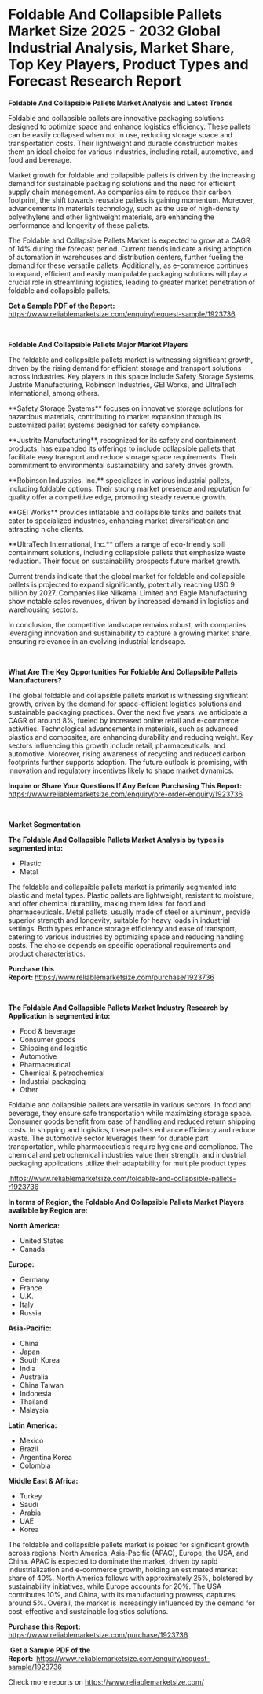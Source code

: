 <p><h1>Foldable And Collapsible Pallets Market Size 2025 - 2032 Global Industrial Analysis, Market Share, Top Key Players, Product Types and Forecast Research Report</h1></p><p><strong>Foldable And Collapsible Pallets Market Analysis and Latest Trends</strong></p>
<p><p>Foldable and collapsible pallets are innovative packaging solutions designed to optimize space and enhance logistics efficiency. These pallets can be easily collapsed when not in use, reducing storage space and transportation costs. Their lightweight and durable construction makes them an ideal choice for various industries, including retail, automotive, and food and beverage.</p><p>Market growth for foldable and collapsible pallets is driven by the increasing demand for sustainable packaging solutions and the need for efficient supply chain management. As companies aim to reduce their carbon footprint, the shift towards reusable pallets is gaining momentum. Moreover, advancements in materials technology, such as the use of high-density polyethylene and other lightweight materials, are enhancing the performance and longevity of these pallets.</p><p>The Foldable and Collapsible Pallets Market is expected to grow at a CAGR of 14% during the forecast period. Current trends indicate a rising adoption of automation in warehouses and distribution centers, further fueling the demand for these versatile pallets. Additionally, as e-commerce continues to expand, efficient and easily manipulable packaging solutions will play a crucial role in streamlining logistics, leading to greater market penetration of foldable and collapsible pallets.</p></p>
<p><strong>Get a Sample PDF of the Report:&nbsp;</strong> <a href="https://www.reliablemarketsize.com/enquiry/request-sample/1923736?utm_campaign=2893&utm_medium=2&utm_source=Github&utm_content=ia&utm_term=28032025&utm_id=foldable-and-collapsible-pallets">https://www.reliablemarketsize.com/enquiry/request-sample/1923736</a></p>
<p>&nbsp;</p>
<p><strong>Foldable And Collapsible Pallets Major Market Players</strong></p>
<p><p>The foldable and collapsible pallets market is witnessing significant growth, driven by the rising demand for efficient storage and transport solutions across industries. Key players in this space include Safety Storage Systems, Justrite Manufacturing, Robinson Industries, GEI Works, and UltraTech International, among others.</p><p>**Safety Storage Systems** focuses on innovative storage solutions for hazardous materials, contributing to market expansion through its customized pallet systems designed for safety compliance.</p><p>**Justrite Manufacturing**, recognized for its safety and containment products, has expanded its offerings to include collapsible pallets that facilitate easy transport and reduce storage space requirements. Their commitment to environmental sustainability and safety drives growth.</p><p>**Robinson Industries, Inc.** specializes in various industrial pallets, including foldable options. Their strong market presence and reputation for quality offer a competitive edge, promoting steady revenue growth.</p><p>**GEI Works** provides inflatable and collapsible tanks and pallets that cater to specialized industries, enhancing market diversification and attracting niche clients.</p><p>**UltraTech International, Inc.** offers a range of eco-friendly spill containment solutions, including collapsible pallets that emphasize waste reduction. Their focus on sustainability prospects future market growth.</p><p>Current trends indicate that the global market for foldable and collapsible pallets is projected to expand significantly, potentially reaching USD 9 billion by 2027. Companies like Nilkamal Limited and Eagle Manufacturing show notable sales revenues, driven by increased demand in logistics and warehousing sectors.</p><p>In conclusion, the competitive landscape remains robust, with companies leveraging innovation and sustainability to capture a growing market share, ensuring relevance in an evolving industrial landscape.</p></p>
<p>&nbsp;</p>
<p><strong>What Are The Key Opportunities For Foldable And Collapsible Pallets Manufacturers?</strong></p>
<p><p>The global foldable and collapsible pallets market is witnessing significant growth, driven by the demand for space-efficient logistics solutions and sustainable packaging practices. Over the next five years, we anticipate a CAGR of around 8%, fueled by increased online retail and e-commerce activities. Technological advancements in materials, such as advanced plastics and composites, are enhancing durability and reducing weight. Key sectors influencing this growth include retail, pharmaceuticals, and automotive. Moreover, rising awareness of recycling and reduced carbon footprints further supports adoption. The future outlook is promising, with innovation and regulatory incentives likely to shape market dynamics.</p></p>
<p><strong>Inquire or Share Your Questions If Any Before Purchasing This Report:</strong> <a href="https://www.reliablemarketsize.com/enquiry/pre-order-enquiry/1923736?utm_campaign=2893&utm_medium=2&utm_source=Github&utm_content=ia&utm_term=28032025&utm_id=foldable-and-collapsible-pallets">https://www.reliablemarketsize.com/enquiry/pre-order-enquiry/1923736</a></p>
<p>&nbsp;</p>
<p><strong>Market Segmentation</strong></p>
<p><strong>The Foldable And Collapsible Pallets Market Analysis by types is segmented into:</strong></p>
<p><ul><li>Plastic</li><li>Metal</li></ul></p>
<p><p>The foldable and collapsible pallets market is primarily segmented into plastic and metal types. Plastic pallets are lightweight, resistant to moisture, and offer chemical durability, making them ideal for food and pharmaceuticals. Metal pallets, usually made of steel or aluminum, provide superior strength and longevity, suitable for heavy loads in industrial settings. Both types enhance storage efficiency and ease of transport, catering to various industries by optimizing space and reducing handling costs. The choice depends on specific operational requirements and product characteristics.</p></p>
<p><strong>Purchase this Report:&nbsp;</strong><a href="https://www.reliablemarketsize.com/purchase/1923736?utm_campaign=2893&utm_medium=2&utm_source=Github&utm_content=ia&utm_term=28032025&utm_id=foldable-and-collapsible-pallets">https://www.reliablemarketsize.com/purchase/1923736</a></p>
<p>&nbsp;</p>
<p><strong>The Foldable And Collapsible Pallets Market Industry Research by Application is segmented into:</strong></p>
<p><ul><li>Food & beverage</li><li>Consumer goods</li><li>Shipping and logistic</li><li>Automotive</li><li>Pharmaceutical</li><li>Chemical & petrochemical</li><li>Industrial packaging</li><li>Other</li></ul></p>
<p><p>Foldable and collapsible pallets are versatile in various sectors. In food and beverage, they ensure safe transportation while maximizing storage space. Consumer goods benefit from ease of handling and reduced return shipping costs. In shipping and logistics, these pallets enhance efficiency and reduce waste. The automotive sector leverages them for durable part transportation, while pharmaceuticals require hygiene and compliance. The chemical and petrochemical industries value their strength, and industrial packaging applications utilize their adaptability for multiple product types.</p></p>
<p><a href="https://www.reliablemarketsize.com/foldable-and-collapsible-pallets-r1923736?utm_campaign=2893&utm_medium=2&utm_source=Github&utm_content=ia&utm_term=28032025&utm_id=foldable-and-collapsible-pallets">&nbsp;https://www.reliablemarketsize.com/foldable-and-collapsible-pallets-r1923736</a></p>
<p><strong>In terms of Region, the Foldable And Collapsible Pallets Market Players available by Region are:</strong></p>
<p>
    <p> <strong> North America: </strong>
        <ul>
            <li>United States</li>
            <li>Canada</li>
        </ul>
        </p> 
    <p> <strong> Europe: </strong>
        <ul>
            <li>Germany</li>
            <li>France</li>
            <li>U.K.</li>
            <li>Italy</li>
            <li>Russia</li>
        </ul>
        </p> 
    <p> <strong> Asia-Pacific: </strong>
        <ul>
            <li>China</li>
            <li>Japan</li>
            <li>South Korea</li>
            <li>India</li>
            <li>Australia</li>
            <li>China Taiwan</li>
            <li>Indonesia</li>
            <li>Thailand</li>
            <li>Malaysia</li>
        </ul>
        </p> 
    <p> <strong> Latin America: </strong>
        <ul>
            <li>Mexico</li>
            <li>Brazil</li>
            <li>Argentina Korea</li>
            <li>Colombia</li>
        </ul>
        </p> 
    <p> <strong> Middle East & Africa: </strong>
        <ul>
            <li>Turkey</li>
            <li>Saudi</li>
            <li>Arabia</li>
            <li>UAE</li>
            <li>Korea</li>
        </ul>
    </p>
    </p>
<p><p>The foldable and collapsible pallets market is poised for significant growth across regions: North America, Asia-Pacific (APAC), Europe, the USA, and China. APAC is expected to dominate the market, driven by rapid industrialization and e-commerce growth, holding an estimated market share of 40%. North America follows with approximately 25%, bolstered by sustainability initiatives, while Europe accounts for 20%. The USA contributes 10%, and China, with its manufacturing prowess, captures around 5%. Overall, the market is increasingly influenced by the demand for cost-effective and sustainable logistics solutions.</p></p>
<p><strong>Purchase this Report: </strong><a href="https://www.reliablemarketsize.com/purchase/1923736?utm_campaign=2893&utm_medium=2&utm_source=Github&utm_content=ia&utm_term=28032025&utm_id=foldable-and-collapsible-pallets">https://www.reliablemarketsize.com/purchase/1923736</a></p>
<p>&nbsp;<strong>Get a Sample PDF of the Report:&nbsp;&nbsp;</strong><a href="https://www.reliablemarketsize.com/enquiry/request-sample/1923736?utm_campaign=2893&utm_medium=2&utm_source=Github&utm_content=ia&utm_term=28032025&utm_id=foldable-and-collapsible-pallets">https://www.reliablemarketsize.com/enquiry/request-sample/1923736</a></p>
<p><strong></strong></p>
<p>Check more reports on <a href="https://www.reliablemarketsize.com/?utm_campaign=2893&utm_medium=2&utm_source=Github&utm_content=ia&utm_term=28032025&utm_id=foldable-and-collapsible-pallets">https://www.reliablemarketsize.com/</a></p>